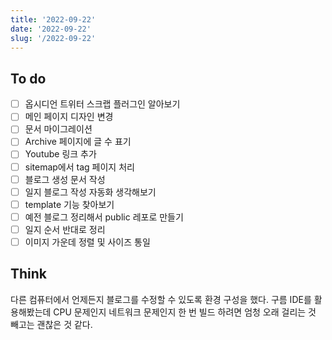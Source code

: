 ```yaml
---
title: '2022-09-22'
date: '2022-09-22'
slug: '/2022-09-22'
---
```


## To do

- [ ] 옵시디언 트위터 스크랩 플러그인 알아보기
- [ ] 메인 페이지 디자인 변경
- [ ] 문서 마이그레이션
- [ ] Archive 페이지에 글 수 표기
- [ ] Youtube 링크 추가
- [ ] sitemap에서 tag 페이지 처리
- [ ] 블로그 생성 문서 작성
- [ ] 일지 블로그 작성 자동화 생각해보기
- [ ] template 기능 찾아보기
- [ ] 예전 블로그 정리해서 public 레포로 만들기
- [ ] 일지 순서 반대로 정리
- [ ] 이미지 가운데 정렬 및 사이즈 통일 

## Think

다른 컴퓨터에서 언제든지 블로그를 수정할 수 있도록 환경 구성을 했다. 구름 IDE를 활용해봤는데 CPU 문제인지 네트워크 문제인지 한 번 빌드 하려면 엄청 오래 걸리는 것 빼고는 괜찮은 것 같다.